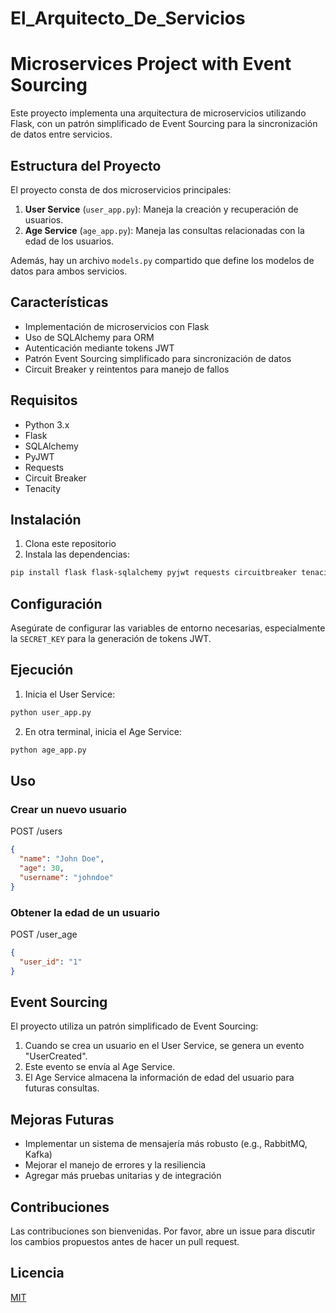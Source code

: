 # El_Arquitecto_De_Servicios

# Microservices Project with Event Sourcing

Este proyecto implementa una arquitectura de microservicios utilizando Flask, con un patrón simplificado de Event Sourcing para la sincronización de datos entre servicios.

## Estructura del Proyecto

El proyecto consta de dos microservicios principales:

1. **User Service** (`user_app.py`): Maneja la creación y recuperación de usuarios.
2. **Age Service** (`age_app.py`): Maneja las consultas relacionadas con la edad de los usuarios.

Además, hay un archivo `models.py` compartido que define los modelos de datos para ambos servicios.

## Características

- Implementación de microservicios con Flask
- Uso de SQLAlchemy para ORM
- Autenticación mediante tokens JWT
- Patrón Event Sourcing simplificado para sincronización de datos
- Circuit Breaker y reintentos para manejo de fallos

## Requisitos

- Python 3.x
- Flask
- SQLAlchemy
- PyJWT
- Requests
- Circuit Breaker
- Tenacity

## Instalación

1. Clona este repositorio
2. Instala las dependencias:

```bash
pip install flask flask-sqlalchemy pyjwt requests circuitbreaker tenacity
```

## Configuración

Asegúrate de configurar las variables de entorno necesarias, especialmente la `SECRET_KEY` para la generación de tokens JWT.

## Ejecución

1. Inicia el User Service:

```bash
python user_app.py
```

2. En otra terminal, inicia el Age Service:

```bash
python age_app.py
```

## Uso

### Crear un nuevo usuario

POST /users
```json
{
  "name": "John Doe",
  "age": 30,
  "username": "johndoe"
}
```

### Obtener la edad de un usuario

POST /user_age
```json
{
  "user_id": "1"
}
```

## Event Sourcing

El proyecto utiliza un patrón simplificado de Event Sourcing:

1. Cuando se crea un usuario en el User Service, se genera un evento "UserCreated".
2. Este evento se envía al Age Service.
3. El Age Service almacena la información de edad del usuario para futuras consultas.

## Mejoras Futuras

- Implementar un sistema de mensajería más robusto (e.g., RabbitMQ, Kafka)
- Mejorar el manejo de errores y la resiliencia
- Agregar más pruebas unitarias y de integración

## Contribuciones

Las contribuciones son bienvenidas. Por favor, abre un issue para discutir los cambios propuestos antes de hacer un pull request.

## Licencia

[MIT](https://choosealicense.com/licenses/mit/)
